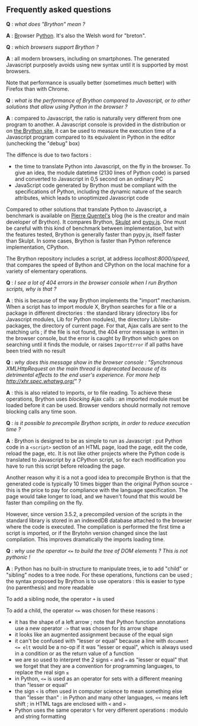 Frequently asked questions
--------------------------

__Q__ : _what does "Brython" mean ?_

__A__ : <u>Br</u>owser P<u>ython</u>. It's also the Welsh word for "breton".

__Q__ : _which browsers support Brython ?_

__A__ : all modern browsers, including on smartphones. The generated Javascript purposely avoids using new syntax until it is supported by most browsers.

Note that performance is usually better (sometimes _much_ better) with Firefox than with Chrome.

__Q__ : _what is the performance of Brython compared to Javascript, or to other solutions that allow using Python in the browser ?_

__A__ : compared to Javascript, the ratio is naturally very different from one program to another. A Javascript console is provided in the distribution or on [the Brython site](http://brython.info/tests/js_console.html), it can be used to measure the execution time of a Javascript program compared to its equivalent in Python in the editor (unchecking the "debug" box)

The diffence is due to two factors :

- the time to translate Python into Javascript, on the fly in the browser. To give an idea, the module datetime (2130 lines of Python code) is parsed and converted to Javascript in 0,5 second on an ordinary PC
- JavaScript code generated by Brython must be compliant with the specifications of Python, including the dynamic nature of the search attributes, which leads to unoptimized Javascript code

Compared to other solutions that translate Python to Javascript, a benchmark is available on [Pierre Quentel's](https://brythonista.wordpress.com/2015/03/28/comparing-the-speed-of-cpython-brython-skulpt-and-pypy-js/) blog (he is the creator and main developer of Brython). It compares Brython, [Skulpt](http://skulpt.org) and [pypy.js](http://pypyjs.org/demo/). One must be careful with this kind of benchmark between implementation, but with the features tested, Brython is generally faster than pypy.js, itself faster than Skulpt. In some cases, Brython is faster than Python reference implementation, CPython.

The Brython repository includes a script, at address _localhost:8000/speed_, that
compares the speed of Bython and CPython on the local machine for a variety of
elementary operations.

__Q__ : _I see a lot of 404 errors in the browser console when I run Brython scripts, why is that ?_

__A__ : this is because of the way Brython implements the "import" mechanism. When a script has to import module X, Brython searches for a file or a package in different directories : the standard library (directory libs for Javascript modules, Lib for Python modules), the directory Lib/site-packages, the directory of current page. For that, Ajax calls are sent to the matching urls ; if the file is not found, the 404 error message is written in the browser console, but the error is caught by Brython which goes on searching until it finds the module, or raises `ImportError` if all paths have been tried with no result

__Q__ : _why does this message show in the browser console : "Synchronous XMLHttpRequest on the main thread is deprecated because of its detrimental effects to the end user's experience. For more help http://xhr.spec.whatwg.org/" ?_

__A__ : this is also related to imports, or to file reading. To achieve these operations, Brython uses _blocking_ Ajax calls : an imported module must be loaded before it can be used. Browser vendors should normally not remove blocking calls any time soon.

__Q__ : _is it possible to precompile Brython scripts, in order to reduce execution time ?_

__A__ : Brython is designed to be as simple to run as Javascript : put Python code in a `<script>` section of an HTML page, load the page, edit the code, reload the page, etc. It is not like other projects where the Python code is translated to Javascript by a CPython script, so for each modification you have to run this script before reloading the page.

Another reason why it is a not a good idea to precompile Brython is that the generated code is typically 10 times bigger than the original Python source - this is the price to pay for compliance with the language specification. The page would take longer to load, and we haven't found that this would be faster than compiling on the fly.

However, since version 3.5.2, a precompiled version of the scripts in the standard library is stored in an indexedDB database attached to the browser where the code is executed. The compilation is performed the first time a script is imported, or if the Brytohn version changed since the last compilation. This improves dramatically the imports loading time.

__Q__ : _why use the operator `<=` to build the tree of DOM elements ? This is not pythonic !_

__A__ : Python has no built-in structure to manipulate trees, ie to add "child" or "sibling" nodes to a tree node. For these operations, functions can be used ; the syntax proposed by Brython is to use operators : this is easier to type (no parenthesis) and more readable

To add a sibling node, the operator `+` is used

To add a child, the operator `<=` was chosen for these reasons :

- it has the shape of a left arrow ; note that Python function annotations use a new operator `->` that was chosen for its arrow shape
- it looks like an augmented assignment because of the equal sign
- it can't be confused with "lesser or equal" because a line with `document <= elt` would be a no-op if it was "lesser or equal", which is always used in a condition or as the return value of a function
- we are so used to interpret the 2 signs `<` and `=` as "lesser or equal" that we forget that they are a convention for programming languages, to replace the real sign `≤`
- in Python, `<=` is used as an operator for sets with a different meaning than "lesser or equal"
- the sign `<` is often used in computer science to mean something else than "lesser than" : in Python and many other languages, `<<` means left shift ; in HTML tags are enclosed with `<` and `>`
- Python uses the same operator `%` for very different operations : modulo and string formatting

